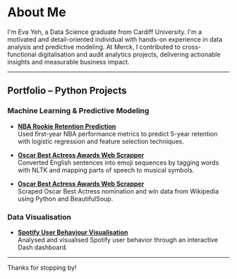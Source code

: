 # About Me

I'm Eva Yeh, a Data Science graduate from Cardiff University. I'm a motivated and detail-oriented individual with hands-on experience in data analysis and predictive modeling. At Merck, I contributed to cross-functional digitalisation and audit analytics projects, delivering actionable insights and measurable business impact.

---

## Portfolio – Python Projects

### Machine Learning & Predictive Modeling
- **[NBA Rookie Retention Prediction](https://github.com/yehyifan/Oscar_Best_Actress_Awards_Web_Scraper)**  
  Used first-year NBA performance metrics to predict 5-year retention with logistic regression and feature selection techniques.

- **[Oscar Best Actress Awards Web Scrapper](https://github.com/yehyifan/Oscar_Best_Actress_Awards_Web_Scraper)**  
  Converted English sentences into emoji sequences by tagging words with NLTK and mapping parts of speech to musical symbols.

- **[Oscar Best Actress Awards Web Scrapper](https://github.com/yehyifan/Oscar_Best_Actress_Awards_Web_Scraper)**  
  Scraped Oscar Best Actress nomination and win data from Wikipedia using Python and BeautifulSoup.
  
### Data Visualisation
- **[Spotify User Behaviour Visualisation](https://spotify-users-behaviour-analysis-dash.onrender.com/)**    
  Analysed and visualised Spotify user behavior through an interactive Dash dashboard.

---

Thanks for stopping by!
